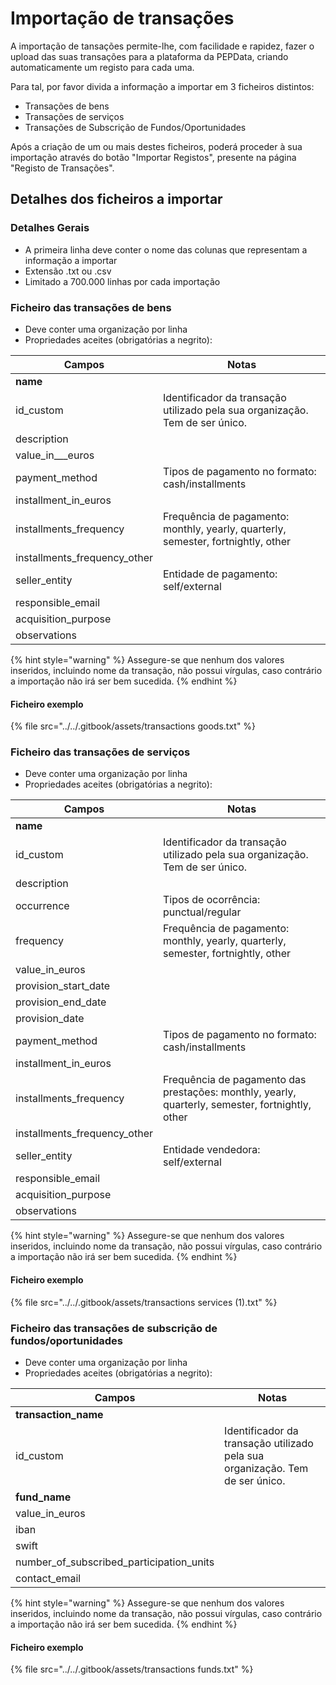 # Importação de transações

A importação de tansações permite-lhe, com facilidade e rapidez, fazer o upload das suas transações para a plataforma da PEPData, criando automaticamente um registo para cada uma.

Para tal, por favor divida a informação a importar em 3 ficheiros distintos:

* Transações de bens
* Transações de serviços
* Transações de Subscrição de Fundos/Oportunidades

Após a criação de um ou mais destes ficheiros, poderá proceder à sua importação através do botão "Importar Registos", presente na página "Registo de Transações".

## Detalhes dos ficheiros a importar

### Detalhes Gerais

* A primeira linha deve conter o nome das colunas que representam a informação a importar
* Extensão .txt ou .csv
* Limitado a 700.000 linhas por cada importação

### Ficheiro das transações de bens

* Deve conter uma organização por linha
* Propriedades aceites (obrigatórias a negrito):

| Campos                         | Notas                                                                             |
| ------------------------------ | --------------------------------------------------------------------------------- |
| **name**                       |                                                                                   |
| id\_custom                     | Identificador da transação utilizado pela sua organização. Tem de ser único.      |
| description                    |                                                                                   |
| value\_in_\__euros             |                                                                                   |
| payment\_method                | Tipos de pagamento no formato: cash/installments                                  |
| installment\_in\_euros         |                                                                                   |
| installments\_frequency        | Frequência de pagamento: monthly, yearly, quarterly, semester, fortnightly, other |
| installments\_frequency\_other |                                                                                   |
| seller\_entity                 | Entidade de pagamento: self/external                                              |
| responsible\_email             |                                                                                   |
| acquisition\_purpose           |                                                                                   |
| observations                   |                                                                                   |

{% hint style="warning" %}
Assegure-se que nenhum dos valores inseridos, incluindo nome da transação, não possui vírgulas, caso contrário a importação não irá ser bem sucedida.
{% endhint %}

#### Ficheiro exemplo

{% file src="../../.gitbook/assets/transactions goods.txt" %}

### Ficheiro das transações de serviços

* Deve conter uma organização por linha
* Propriedades aceites (obrigatórias a negrito):

| Campos                         | Notas                                                                                            |
| ------------------------------ | ------------------------------------------------------------------------------------------------ |
| **name**                       |                                                                                                  |
| id\_custom                     | Identificador da transação utilizado pela sua organização. Tem de ser único.                     |
| description                    |                                                                                                  |
| occurrence                     | Tipos de ocorrência: punctual/regular                                                            |
| frequency                      | Frequência de pagamento: monthly, yearly, quarterly, semester, fortnightly, other                |
| value\_in\_euros               |                                                                                                  |
| provision\_start\_date         |                                                                                                  |
| provision\_end\_date           |                                                                                                  |
| provision\_date                |                                                                                                  |
| payment\_method                | Tipos de pagamento no formato:  cash/installments                                                |
| installment\_in\_euros         |                                                                                                  |
| installments\_frequency        | Frequência de pagamento das prestações: monthly, yearly, quarterly, semester, fortnightly, other |
| installments\_frequency\_other |                                                                                                  |
| seller\_entity                 | Entidade vendedora: self/external                                                                |
| responsible\_email             |                                                                                                  |
| acquisition\_purpose           |                                                                                                  |
| observations                   |                                                                                                  |

{% hint style="warning" %}
Assegure-se que nenhum dos valores inseridos, incluindo nome da transação, não possui vírgulas, caso contrário a importação não irá ser bem sucedida.
{% endhint %}

#### Ficheiro exemplo

{% file src="../../.gitbook/assets/transactions services (1).txt" %}

### Ficheiro das transações de subscrição de fundos/oportunidades

* Deve conter uma organização por linha
* Propriedades aceites (obrigatórias a negrito):

| Campos                                       | Notas                                                                        |
| -------------------------------------------- | ---------------------------------------------------------------------------- |
| **transaction\_name**                        |                                                                              |
| id\_custom                                   | Identificador da transação utilizado pela sua organização. Tem de ser único. |
| **fund\_name**                               |                                                                              |
| value\_in\_euros                             |                                                                              |
| iban                                         |                                                                              |
| swift                                        |                                                                              |
| number\_of\_subscribed\_participation\_units |                                                                              |
| contact\_email                               |                                                                              |

{% hint style="warning" %}
Assegure-se que nenhum dos valores inseridos, incluindo nome da transação, não possui vírgulas, caso contrário a importação não irá ser bem sucedida.
{% endhint %}

#### Ficheiro exemplo

{% file src="../../.gitbook/assets/transactions funds.txt" %}
